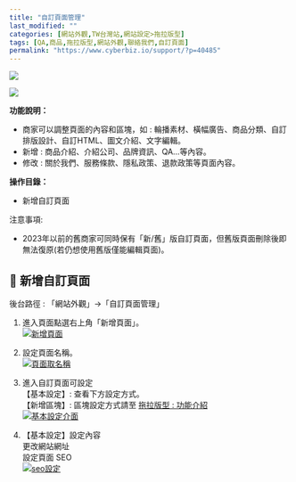```yaml
---
title: "自訂頁面管理"
last_modified: ""
categories: [網站外觀,TW台灣站,網站設定>拖拉版型]
tags: [QA,商品,拖拉版型,網站外觀,聯絡我們,自訂頁面]
permalink: "https://www.cyberbiz.io/support/?p=40485"
---
```


![](https://www.cyberbiz.io/support/wp-content/uploads/適用站別.png)

[![](https://www.cyberbiz.io/support/wp-content/uploads/台灣站.png)](https://www.cyberbiz.io/support/?page_id=2490)

**功能說明：**  

* 商家可以調整頁面的內容和區塊，如 : 輪播素材、橫幅廣告、商品分類、自訂排版設計、自訂HTML、圖文介紹、文字編輯。
* 新增 : 商品介紹、介紹公司、品牌資訊、QA…等內容。
* 修改 : 關於我們、服務條款、隱私政策、退款政策等頁面內容。

**操作目錄：**

* 新增自訂頁面

注意事項:  

* 2023年以前的舊商家可同時保有「新/舊」版自訂頁面，但舊版頁面刪除後即無法復原(若仍想使用舊版僅能編輯頁面)。



## 📌 新增自訂頁面


後台路徑 :  「網站外觀」→「自訂頁面管理」  


1. 進入頁面點選右上角「新增頁面」。  
[![新增頁面](https://www.cyberbiz.io/support/wp-content/uploads/自訂頁面管理01.png)](https://www.cyberbiz.io/support/wp-content/uploads/自訂頁面管理01.png)



2. 設定頁面名稱。  
[![頁面取名稱](https://www.cyberbiz.io/support/wp-content/uploads/自訂頁面管理02.png)](https://www.cyberbiz.io/support/wp-content/uploads/自訂頁面管理02.png)



3. 進入自訂頁面可設定  
【基本設定】: 查看下方設定方式。  
【新增區塊】: 區塊設定方式請至 [拖拉版型 : 功能介紹](//www.cyberbiz.io/support/?p=39903)  
[![基本設定介面](https://www.cyberbiz.io/support/wp-content/uploads/自訂頁面管理03.png)](https://www.cyberbiz.io/support/wp-content/uploads/自訂頁面管理03.png)



4. 【基本設定】設定內容  
更改網站網址  
設定頁面 SEO  
[![seo設定](https://www.cyberbiz.io/support/wp-content/uploads/自訂頁面管理04.png)](https://www.cyberbiz.io/support/wp-content/uploads/自訂頁面管理04.png)



